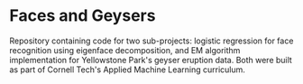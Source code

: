 # Faces and Geysers
Repository containing code for two sub-projects: logistic regression for face recognition using eigenface decomposition, and EM algorithm implementation for Yellowstone Park's geyser eruption data. Both were built as part of Cornell Tech's Applied Machine Learning curriculum.
